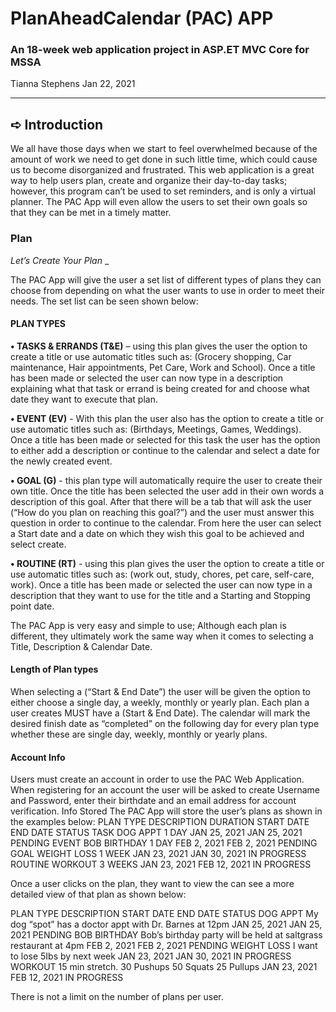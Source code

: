 # PlanAheadCalendar (PAC) APP
### An 18-week web application project in ASP.ET MVC Core for MSSA

Tianna Stephens
Jan 22, 2021

________________________________________

## ➪ Introduction

We all have those days when we start to feel overwhelmed because of the amount of work we need to get done in such little time, which could cause us to become disorganized and frustrated. This web application is a great way to help users plan, create and organize their day-to-day tasks; however, this program can’t be used to set reminders, and is only a virtual planner. The PAC App will even allow the users to set their own goals so that they can be met in a timely matter. 

### Plan

_Let’s Create Your Plan_ _

The PAC App will give the user a set list of different types of plans they can choose from depending on what the user wants to use in order to meet their needs. The set list can be seen shown below:

#### PLAN TYPES

**•	TASKS & ERRANDS (T&E)**  – using this plan gives the user the option to create a title or use automatic titles such as: (Grocery shopping, Car maintenance, Hair appointments, Pet Care, Work and School). Once a title has been made or selected the user can now type in a description explaining what that task or errand is being created for and choose what date they want to execute that plan. 

**•	EVENT (EV)** -   With this plan the user also has the option to create a title or use automatic titles such as: (Birthdays, Meetings, Games, Weddings). Once a title has been made or selected for this task the user has the option to either add a description or continue to the calendar and select a date for the newly created event.

**•	GOAL (G)** - this plan type will automatically require the user to create their own title. Once the title has been selected the user add in their own words a description of this goal. After that there will be a tab that will ask the user (“How do you plan on reaching this goal?”) and the user must answer this question in order to continue to the calendar.  From here the user can select a Start date and a date on which they wish this goal to be achieved and select create.

**•	ROUTINE (RT)** - using this plan gives the user the option to create a title or use automatic titles such as: (work out, study, chores, pet care, self-care, work). Once a title has been made or selected the user can now type in a description that they want to use for the title and a Starting and Stopping point date. 

The PAC App is very easy and simple to use; Although each plan is different, they ultimately work the same way when it comes to selecting a Title, Description & Calendar Date. 

#### Length of Plan types

When selecting a (“Start & End Date”) the user will be given the option to either choose a single day, a weekly, monthly or yearly plan. Each plan a user creates MUST have a (Start & End Date). The calendar will mark the desired finish date as “completed” on the following day for every plan type whether these are single day, weekly, monthly or yearly plans. 

#### Account Info

Users must create an account in order to use the PAC Web Application. When registering for an account the user will be asked to create Username and Password, enter their birthdate and an email address for account verification. 
Info Stored
The PAC App will store the user’s plans as shown in the examples below:
PLAN TYPE	DESCRIPTION	DURATION	START DATE	END DATE	STATUS
TASK	DOG APPT	1 DAY	JAN 25, 2021	JAN 25, 2021	PENDING
EVENT	BOB BIRTHDAY	1 DAY	FEB 2, 2021	FEB 2, 2021	PENDING
GOAL	WEIGHT LOSS	1 WEEK	JAN 23, 2021	JAN 30, 2021	IN PROGRESS
ROUTINE	WORKOUT 	3 WEEKS	JAN 23, 2021 	FEB 12, 2021	IN PROGRESS

Once a user clicks on the plan, they want to view the can see a more detailed view of that plan as shown below: 

PLAN TYPE	DESCRIPTION	START DATE	END DATE	STATUS
DOG APPT	My dog “spot” has a doctor appt with Dr. Barnes at 12pm	JAN 25, 2021	JAN 25, 2021	PENDING
BOB BIRTHDAY	Bob’s birthday party will be held at saltgrass restaurant at 4pm	FEB 2, 2021	FEB 2, 2021	PENDING
WEIGHT LOSS	I want to lose 5Ibs by next week	JAN 23, 2021	JAN 30, 2021	IN PROGRESS
WORKOUT	15 min stretch.
30 Pushups
50 Squats
25 Pullups	JAN 23, 2021 	FEB 12, 2021	IN PROGRESS

There is not a limit on the number of plans per user. 


